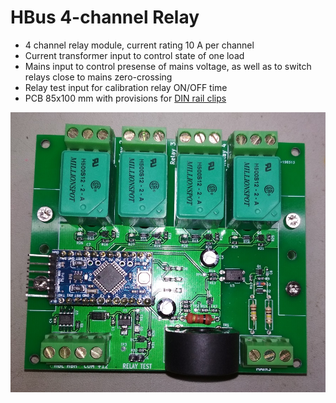# HBus 4-channel Relay

  * 4 channel relay module, current rating 10 A per channel
  * Current transformer input to control state of one load
  * Mains input to control presense of mains voltage, as well as to switch relays close to mains zero-crossing 
  * Relay test input for calibration relay ON/OFF time
  * PCB 85x100 mm with provisions for [DIN rail clips](https://www.ebay.com.au/sch/i.html?_from=R40&_trksid=m570.l1313&_nkw=DIN+rail+mounting+adapter+C45&_sacat=0&LH_TitleDesc=0&_osacat=0&_odkw=DIN+rail+mounting+adapter&LH_TitleDesc=0)
  
  ![Assembled Relay4](https://github.com/akouz/HBus/blob/master/HBus_Relay4/Relay4.jpg)
